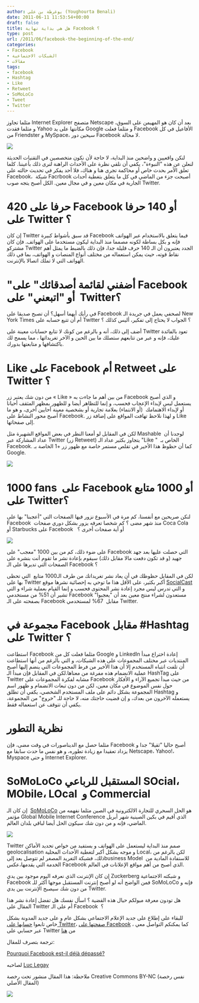 ```yaml
---
author: يوغرطة بن علي (Youghourta Benali)
date: 2011-06-11 11:53:54+00:00
draft: false
title: هل هي بداية نهاية Facebook ؟
type: post
url: /2011/06/facebook-the-beginning-of-the-end/
categories:
- Facebook
- الشبكات الاجتماعية
- مقالات
tags:
- facebook
- Hashtag
- Like
- Retweet
- SoMoLoCo
- Tweet
- Twitter
---
```


مثلما تجاوز Internet Explorer متصفح Netscape بعد أن كان هو المهيمن على السوق، و مثلما فقدت Yahoo مكانتها على يد Google و مثلما فعلت Facebook الأفاعيل في كل من Friendster و MySpace، سيحين دور Facebook لا محالة.

[![](http://socialmedia4arab.com/wp-content/uploads/2011/06/facebook.jpg)
](http://socialmedia4arab.com/2011/06/facebook-the-beginning-of-the-end)

لنكن واقعيين و واضحين منذ البداية، لا حاجة لأن نكون متخصصين في التقنيات الحديثة لنعلن عن هذه "النبوءة"، يكفي أن نلقي نظرة على الأحداث الراهنة لنرى ذلك بأعيننا. كلما تعلق الأمر بحدث خاص أو محاكمة تجرى هنا و هناك، فلا أحد يفكر في تحديث حالته على Facebook،  شبكة Facrbook أصبحت جزء من الماضي في كل ما يتعلق بتغطية أحداث الجارية في مكان معين و في مجال معين. الكل أصبح يتجه صوب Twitter.

<!-- more -->


# 420 حرفا على Facebook أو 140 حرفا على Twitter ؟


إن كان Twitter قد سبق بأشواط كبيرة Facebook فيما يتعلق بالاستخدام عبر الهواتف فإنه و بكل بساطة لكونه مصمما منذ البداية ليكون مستخدما على الهواتف. فإن كان مشتركو Twitter الجدد يعتبرون أن الـ 140 حرف قليلة جدا، فإن ذلك بالضبط ما يمثل أهم نقاط قوته، حيث يمكن استعماله من مختلف أنواع المنصات و الهواتف، بما في ذلك الهواتف التي لا تملك اتصالا بالإنترنت.


# "أضفني لقائمة أصدقائك" على Facebook أو "اتبعني" على  Twitter؟


في رأيك أيهما أسهل؟ أن تصبح صديقا على Facebook لصحفي يعمل في جريدة الـ New York Times أم أن تتبع حسابه على Twitter ؟ الجواب لا يحتاج إلى تفكير، أليس كذلك ؟

أضف إلى ذلك، أنه و بالرغم من كونك لا تتابع حسابات معينة على Twitter تعود بالفائدة عليك، فإنه و عبر من تتابعهم ستصلك ما بين الحين و الآخر تغريداتها ، مما يسمح لك باكتشافها و متابعتها بدورك.


# Like على Facebook أم Retweet على Twitter ؟


من دون شك يعتبر زر « Like » من بين أهم ما جاءت به Facebook و الذي أصبح يستعمل ليس لإبداء الإعجاب فحسب، و إنما للتظاهر أيضا و للظهور بمظهر المثقف أحيانا أو لإبداء الاهتمامك  (أو الانتماء) بعلامة تجارية أو بشخصية معينة أحايين أخرى، و هو ما أصبح محور النشاط على Facebook. و لهذا نلاحظ تهافت المواقع على إضافة زر Like إلى صفحاتها.

لكن في المقابل لو أمعنا النظر في بعض المواقع الشهيرة مثل Mashable  لوجدنا أن عداد المشاركة عبر Twitter (زر Retweet) يتجاوز بكثير عداد الـ "Like "  الخاص بـ Facebook. كما أن حظوظ هذا الأخير في تقلص مستمر خاصة مع ظهور زر +1 الخاصة بـ Google.

[![](http://socialmedia4arab.com/wp-content/uploads/2011/06/mashable.png)
](http://socialmedia4arab.com/2011/06/facebook-the-beginning-of-the-end)


# 1000 fans  على Facebook أو 1000 متابع على Twitter؟


لنكن صريحين مع أنفسنا، كم مرة في الأسبوع نزور فيها الصفحات التي "أعجبنا" بها على Facebook  منذ شهر مضى ؟ كم شخصا تعرفه يزور بشكل دوري صفحات Coca Cola أو Starbucks على Facebook   أو أية صفحات أخرى ؟

[![](http://socialmedia4arab.com/wp-content/uploads/2011/06/dislike.jpg)
](http://socialmedia4arab.com/2011/06/facebook-the-beginning-of-the-end)

على ضوء ذلك، كم من بين 1000 "معجب" على Facebook التي حصلت عليها بعد جهد جهيد (و قد تكون دفعت مالا مقابل ذلك) سيقوم بإعادة نشر ما تقوم أنت بنشره على الصفحات التي تديرها على الـ Facebook ؟

لكن في المقابل حظوظك في أن يعاد نشر تغريداتك من طرف الـ1000 متابع  التي تحظى بها على Twitter أكبر بكثير، على الأقل هذا ما توحي به إحصائية نشرها موقع [SocialCast](http://blog.socialcast.com/) و التي تدرس ليس مجرد إعادة نشر المحتوى فحسب و إنما القيام بعملية شراء و التي تشير أن 51% من مستخدمي Facebook مستعدون لشراء منتج معين بعد أن "يعجبوا" بصفحته على الـ Facebook مقابل  67% لمستخدمي Twitter.


# مجموعة في Facebook مقابل #Hashtag على Twitter ؟


استطاعت Facebook مثلما فعلت كل من Google و LinkedIn إعادة اختراع مبدأ المنتديات عبر مختلف المجموعات على هذه الشبكات، و التي بالرغم من أنها استطاعت أن تلفت انتباه المستخدم إلا أن هذا الأخير من فرط المجموعات التي ينضم إليها أصبح عملية الانضمام هذه مفرغة من معناها.لكن في المقابل فإن مبدأ الـ HashTag على Twitter مشابه لفكرة المجموعات على Facebook من حيث مبدأ تجميع الآراء و الأفكار حول نفس الموضوع في مكان معين، لكن من دون تبعات الانضمام و ظهور اسم المجموعة بشكل دائم على ملف المستخدم الشخصي، يكفي أن تطلق Hashtag و يستعمله الآخرون من بعدك، و إن قضيت حاجتك منه، لا حاجة للـ "خروج" من المجموعة، يكفي أن تتوقف عن استعماله فقط.


# نظرية التطور


مثلما حصل مع الديناصورات في وقت مضى، فإن Facebook أصبح حاليا "ثقيلا" جدا و يزداد تعقيدا مع زيادة تطوره، و هو نفس ما حدث سابقا مع Netscape، Yahoo!، Myspace و حتى Internet Explorer.


# SoMoLoCo المستقبل للرباعي SOcial، MObile، LOcal  و Commercial


إن كان الـ  [SoMoLoCo](http://dailysocial.net/en/2011/05/03/somoloco/) هو الحل السحري للتجارة الالكترونية في الصين مثلما نفهمه من مؤتمر Global Mobile Internet Conference الذي أقيم في بكين الصينية شهر أبريل الماضي، فإنه و من دون شك سيكون الحل أيضا لباقي بلدان العالم.

[![](http://socialmedia4arab.com/wp-content/uploads/2011/06/SoMoLoCo.jpg)
](http://socialmedia4arab.com/2011/06/facebook-the-beginning-of-the-end)

Twitter صمم منذ البداية ليستعمل على الهواتف و يستفيد من خواص تحديد الأماكن geolocalisation و موجه بشكل أكبر لتغطية الأحداث المحلية Local، لكن بالرغم من ذلك، فشبكة التغريد المصغر لم تتوصل بعد إلىbusiness Model  للاستفادة المادية من الخدمة التي يقدمها،عكس Facebook الذي أصبح من أهم مواقع الإعلانات في العالم.

إن كان الإنترنت الذي نعرفه اليوم موجود بين يدي Zuckerberg و شبكته الاجتماعية Facebook فمن الواضح أنه لو أصبح إنترنت المستقبل موجها أكثر للـ SoMoLoCo فإنه و من دون شك سيصبح الإنترنت بين يدي Twitter.

هل تودون معرفة ميولكم حيال هذه القضية ؟ اسأل نفسك هل تفضل إعادة نشر هذا المقال على Twitter أم على الـ Facebook  ؟

للبقاء على إطلاع على جديد الإعلام الاجتماعي بشكل عام و على جديد المدونة بشكل خاص تابعوا [حسابها على Twitter](https://twitter.com/#%21/sm4arab)، [صفحتها على Facebook](http://www.facebook.com/SocialMedia4arab) ، كما يمكنكم التواصل معي عبر حسابي على Twitter من [هنا](http://goo.gl/yDbFQ)

ترجمة بتصرف للمقال:


[Pourquoi Facebook est-il déjà dépassé?](http://ru3.com/luc/tag/facebook/pourquoi-facebook-est-il-deja-depasse.html)




لصاحبه [Luc Legay](https://twitter.com/#%21/luclegay)


ملاحظة: هذا المقال منشور تحت رخصة Creative Commons BY-NC (نفس رخصة المقال الأصلي)

[![](http://i.creativecommons.org/l/by-nc/2.5/88x31.png)
](http://creativecommons.org/licenses/by-nc/2.5/)
